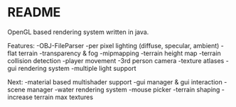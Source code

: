 # README #

OpenGL based rendering system written in java.

Features:
	-OBJ-FileParser
	-per pixel lighting (diffuse, specular, ambient)
	-flat terrain
	-transparency & fog
	-mipmapping
	-terrain height map
	-terrain collision detection
	-player movement
	-3rd person camera
	-texture atlases
	-gui rendering system
	-multiple light support
	
Next:
	-material based multishader support
	-gui manager & gui interaction
	-scene manager
	-water rendering system
	-mouse picker
	-terrain shaping
	-increase terrain max textures